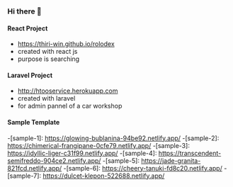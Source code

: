### Hi there 👋

#### React Project

- https://thiri-win.github.io/rolodex
- created with react js
- purpose is searching

#### Laravel Project
* http://htooservice.herokuapp.com
* created with laravel
* for admin pannel of a car workshop

#### Sample Template
-[sample-1]: https://glowing-bublanina-94be92.netlify.app/ 
-[sample-2]: https://chimerical-frangipane-0cfe79.netlify.app/
-[sample-3]: https://idyllic-liger-c31f99.netlify.app/
-[sample-4]: https://transcendent-semifreddo-904ce2.netlify.app/
-[sample-5]: https://jade-granita-821fcd.netlify.app/
-[sample-6]: https://cheery-tanuki-fd8c20.netlify.app/
-[sample-7]: https://dulcet-klepon-522688.netlify.app/

<!--
**thiri-win/thiri-win** is a ✨ _special_ ✨ repository because its `README.md` (this file) appears on your GitHub profile.

Here are some ideas to get you started:

- 🔭 I’m currently working on ...
- 🌱 I’m currently learning ...
- 👯 I’m looking to collaborate on ...
- 🤔 I’m looking for help with ...
- 💬 Ask me about ...
- 📫 How to reach me: ...
- 😄 Pronouns: ...
- ⚡ Fun fact: ...
-->
